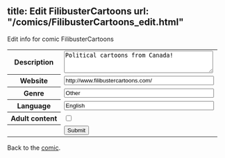 title: Edit FilibusterCartoons
url: "/comics/FilibusterCartoons_edit.html"
---
Edit info for comic FilibusterCartoons

<form name="comic" action="http://gaepostmail.appspot.com/comic/" method="post">
<table class="comicinfo">
<tr>
<th>Description</th><td><textarea name="description" cols="40" rows="3">Political cartoons from Canada!</textarea></td>
</tr>
<tr>
<th>Website</th><td><input type="text" name="url" value="http://www.filibustercartoons.com/" size="40"/></td>
</tr>
<tr>
<th>Genre</th><td><input type="text" name="genre" value="Other" size="40"/></td>
</tr>
<tr>
<th>Language</th><td><input type="text" name="language" value="English" size="40"/></td>
</tr>
<tr>
<th>Adult content</th><td><input type="checkbox" name="adult" value="adult" /></td>
</tr>
<tr>
<th></th><td>
<input type="hidden" name="comic" value="FilibusterCartoons" />
<input type="submit" name="submit" value="Submit" />
</td>
</tr>
</table>
</form>

Back to the [comic](FilibusterCartoons.html).
